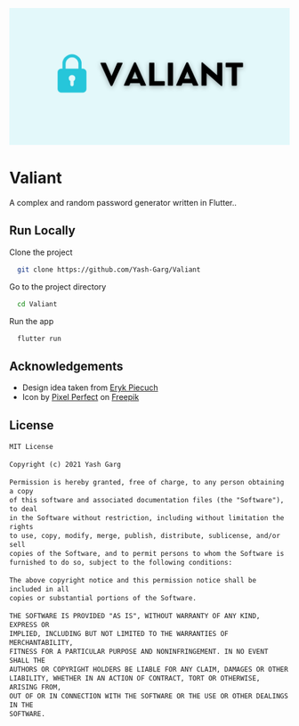 ![Logo](https://raw.githubusercontent.com/Yash-Garg/Valiant/dev/assets/header.png)

# Valiant

A complex and random password generator written in Flutter..

## Run Locally

Clone the project

```bash
  git clone https://github.com/Yash-Garg/Valiant
```

Go to the project directory

```bash
  cd Valiant
```

Run the app

```bash
  flutter run
```

## Acknowledgements

- Design idea taken from [Eryk Piecuch](https://dribbble.com/shots/5900275-Password-Manager-App-Generate-Password-Settings)
- Icon by [Pixel Perfect](https://www.flaticon.com/authors/pixel-perfect) on [Freepik](https://freepik.com)

## License

```
MIT License

Copyright (c) 2021 Yash Garg

Permission is hereby granted, free of charge, to any person obtaining a copy
of this software and associated documentation files (the "Software"), to deal
in the Software without restriction, including without limitation the rights
to use, copy, modify, merge, publish, distribute, sublicense, and/or sell
copies of the Software, and to permit persons to whom the Software is
furnished to do so, subject to the following conditions:

The above copyright notice and this permission notice shall be included in all
copies or substantial portions of the Software.

THE SOFTWARE IS PROVIDED "AS IS", WITHOUT WARRANTY OF ANY KIND, EXPRESS OR
IMPLIED, INCLUDING BUT NOT LIMITED TO THE WARRANTIES OF MERCHANTABILITY,
FITNESS FOR A PARTICULAR PURPOSE AND NONINFRINGEMENT. IN NO EVENT SHALL THE
AUTHORS OR COPYRIGHT HOLDERS BE LIABLE FOR ANY CLAIM, DAMAGES OR OTHER
LIABILITY, WHETHER IN AN ACTION OF CONTRACT, TORT OR OTHERWISE, ARISING FROM,
OUT OF OR IN CONNECTION WITH THE SOFTWARE OR THE USE OR OTHER DEALINGS IN THE
SOFTWARE.
```
